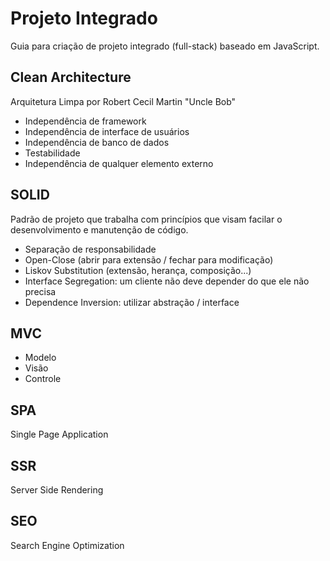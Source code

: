 # Projeto Integrado
Guia para criação de projeto integrado (full-stack) baseado em JavaScript.

## Clean Architecture 
Arquitetura Limpa por Robert Cecil Martin "Uncle Bob"
- Independência de framework
- Independência de interface de usuários
- Independência de banco de dados
- Testabilidade
- Independência de qualquer elemento externo

## SOLID
Padrão de projeto que trabalha com princípios que visam facilar o desenvolvimento e manutenção de código. 
- Separação de responsabilidade 
- Open-Close (abrir para extensão / fechar para modificação) 
- Liskov Substitution (extensão, herança, composição...)
- Interface Segregation: um cliente não deve depender do que ele não precisa
- Dependence Inversion: utilizar abstração / interface

## MVC
- Modelo
- Visão 
- Controle

## SPA
Single Page Application

## SSR
Server Side Rendering

## SEO
Search Engine Optimization